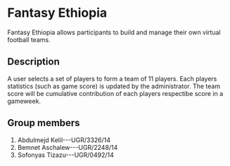 # Fantasy Ethiopia
Fantasy Ethiopia allows participants to build and manage their own virtual football teams.

## Description
A user selects a set of players to form a team of 11 players. Each players statistics (such as game score) is updated by the administrator. The team score will be cumulative contribution of each players respectibe score in a gameweek.

## Group members
1. Abdulmejd Kelil---UGR/3326/14
2. Bemnet Aschalew---UGR/2248/14
3. Sofonyas Tizazu---UGR/0492/14
